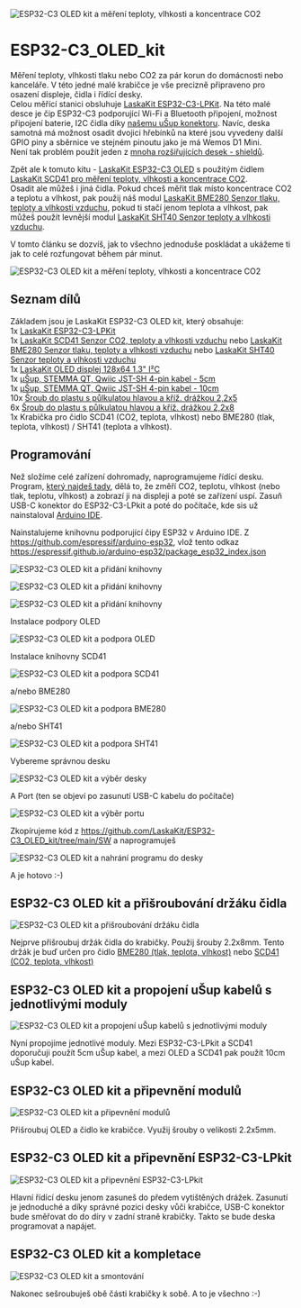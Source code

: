 ![ESP32-C3 OLED kit a měření teploty, vlhkosti a koncentrace CO2](https://github.com/LaskaKit/ESP32-C3_OLED_kit/blob/main/pic/10.jpg)

# ESP32-C3_OLED_kit

Měření teploty, vlhkosti tlaku nebo CO2 za pár korun do domácnosti nebo kanceláře. V této jedné malé krabičce je vše precizně připraveno pro osazení displeje, čidla i řídící desky. </br>
Celou měřící stanici obsluhuje [LaskaKit ESP32-C3-LPKit](https://www.laskakit.cz/laskkit-esp-12-board/?variantId=10482). Na této malé desce je čip ESP32-C3 podporující Wi-Fi a Bluetooth připojení, možnost připojení baterie, I2C čidla díky [našemu uŠup konektoru](https://blog.laskakit.cz/predstavujeme-univerzalni-konektor-pro-propojeni-modulu-a-cidel-%ce%bcsup/). Navíc, deska samotná má možnost osadit dvojici hřebínků na které jsou vyvedeny další GPIO piny a sběrnice ve stejném pinoutu jako je má Wemos D1 Mini. </br>
Není tak problém použít jeden z [mnoha rozšiřujících desek - shieldů](https://www.laskakit.cz/esp-a-wemos/). 

Zpět ale k tomuto kitu - [LaskaKit ESP32-C3 OLED](https://www.laskakit.cz/laskkit-esp-12-board/?variantId=10482) s použitým čidlem [LaskaKit SCD41 pro měření teploty, vlhkosti a koncentrace CO2](https://www.laskakit.cz/laskakit-scd41-senzor-co2--teploty-a-vlhkosti-vzduchu/). </br>
Osadit ale můžeš i jiná čidla. Pokud chceš měřit tlak místo koncentrace CO2 a teplotu a vlhkost, pak použij náš modul [LaskaKit BME280 Senzor tlaku, teploty a vlhkosti vzduchu](https://www.laskakit.cz/arduino-senzor-tlaku--teploty-a-vlhkosti-bme280/), pokud ti stačí jenom teplota a vlhkost, pak můžeš použít levnější modul [LaskaKit SHT40 Senzor teploty a vlhkosti vzduchu](https://www.laskakit.cz/laskakit-sht40-senzor-teploty-a-vlhkosti-vzduchu/).

V tomto článku se dozvíš, jak to všechno jednoduše poskládat a ukážeme ti jak to celé rozfungovat během pár minut. 

![ESP32-C3 OLED kit a měření teploty, vlhkosti a koncentrace CO2](https://github.com/LaskaKit/ESP32-C3_OLED_kit/blob/main/pic/1.1.jpg)

## Seznam dílů
Základem jsou je LaskaKit ESP32-C3 OLED kit, který obsahuje:</br>
1x  [LaskaKit ESP32-C3-LPKit](https://www.laskakit.cz/laskkit-esp-12-board/?variantId=10482) </br>
1x  [LaskaKit SCD41 Senzor CO2, teploty a vlhkosti vzduchu](https://www.laskakit.cz/laskakit-scd41-senzor-co2--teploty-a-vlhkosti-vzduchu/) nebo [LaskaKit BME280 Senzor tlaku, teploty a vlhkosti vzduchu](https://www.laskakit.cz/arduino-senzor-tlaku--teploty-a-vlhkosti-bme280/) nebo [LaskaKit SHT40 Senzor teploty a vlhkosti vzduchu](https://www.laskakit.cz/laskakit-sht40-senzor-teploty-a-vlhkosti-vzduchu/)</br>
1x  [LaskaKit OLED displej 128x64 1.3" I²C](https://www.laskakit.cz/laskakit-oled-displej-128x64-1-3--i2c/?variantId=11903) </br>
1x  [μŠup, STEMMA QT, Qwiic JST-SH 4-pin kabel - 5cm](https://www.laskakit.cz/--sup--stemma-qt--qwiic-jst-sh-4-pin-kabel-5cm/) </br>
1x  [μŠup, STEMMA QT, Qwiic JST-SH 4-pin kabel - 10cm](https://www.laskakit.cz/--sup--stemma-qt--qwiic-jst-sh-4-pin-kabel-10cm/) </br>
10x [Šroub do plastu s půlkulatou hlavou a kříž. drážkou 2,2x5](https://www.laskakit.cz/sroub-do-termoplastu-s-cockovou-hlavou-a-krizovou-drazkou-2-2x5-bn-82428-ocel/)</br>
6x [Šroub do plastu s půlkulatou hlavou a kříž. drážkou 2,2x8](https://www.laskakit.cz/sroub-do-plastu-s-pulkulatou-hlavou-a-kriz--drazkou-2-2x8-bn-82428-zb/)</br>
1x Krabička pro čidlo SCD41 (CO2, teplota, vlhkost) nebo BME280 (tlak, teplota, vlhkost) / SHT41 (teplota a vlhkost).</br>

## Programování
Než složíme celé zařízení dohromady, naprogramujeme řídící desku. Program, [který najdeš tady](https://github.com/LaskaKit/ESP32-C3_OLED_kit/tree/main/SW/SH1106_SCD41_ESP32-C3-LPKit), dělá to, že změří CO2, teplotu, vlhkost (nebo tlak, teplotu, vlhkost) a zobrazí ji na displeji a poté se zařízení uspí. 
Zasuň USB-C konektor do ESP32-C3-LPkit a poté do počítače, kde sis už nainstaloval [Arduino IDE](https://www.arduino.cc/en/software).

Nainstalujeme knihovnu podporující čipy ESP32 v Arduino IDE. 
Z https://github.com/espressif/arduino-esp32, vlož tento odkaz https://espressif.github.io/arduino-esp32/package_esp32_index.json

![ESP32-C3 OLED kit a přidání knihovny](https://github.com/LaskaKit/ESP32-C3_OLED_kit/blob/main/pic/ArduinoIDE_1.jpg)

![ESP32-C3 OLED kit a přidání knihovny](https://github.com/LaskaKit/ESP32-C3_OLED_kit/blob/main/pic/ArduinoIDE_2.jpg)

![ESP32-C3 OLED kit a přidání knihovny](https://github.com/LaskaKit/ESP32-C3_OLED_kit/blob/main/pic/ArduinoIDE_3.jpg)

Instalace podpory OLED 

![ESP32-C3 OLED kit a podpora OLED](https://github.com/LaskaKit/ESP32-C3_OLED_kit/blob/main/pic/ArduinoIDE_4.jpg)

Instalace knihovny SCD41

![ESP32-C3 OLED kit a podpora SCD41](https://github.com/LaskaKit/ESP32-C3_OLED_kit/blob/main/pic/ArduinoIDE_5.jpg)

a/nebo BME280

![ESP32-C3 OLED kit a podpora BME280](https://github.com/LaskaKit/ESP32-C3_OLED_kit/blob/main/pic/ArduinoIDE_5.1.jpg)

a/nebo SHT41

![ESP32-C3 OLED kit a podpora SHT41](https://github.com/LaskaKit/ESP32-C3_OLED_kit/blob/main/pic/ArduinoIDE_5.2.jpg)

Vybereme správnou desku

![ESP32-C3 OLED kit a výběr desky](https://github.com/LaskaKit/ESP32-C3_OLED_kit/blob/main/pic/ArduinoIDE_6.jpg)

A Port (ten se objeví po zasunutí USB-C kabelu do počítače)

![ESP32-C3 OLED kit a výběr portu](https://github.com/LaskaKit/ESP32-C3_OLED_kit/blob/main/pic/ArduinoIDE_7.jpg)

Zkopírujeme kód z https://github.com/LaskaKit/ESP32-C3_OLED_kit/tree/main/SW a naprogramuješ

![ESP32-C3 OLED kit a nahrání programu do desky](https://github.com/LaskaKit/ESP32-C3_OLED_kit/blob/main/pic/ArduinoIDE_8.jpg)

A je hotovo :-) 

## ESP32-C3 OLED kit a přišroubování držáku čidla 
![ESP32-C3 OLED kit a přišroubování držáku čidla](https://github.com/LaskaKit/ESP32-C3_OLED_kit/blob/main/pic/2.1.jpg)

Nejprve přišroubuj držák čidla do krabičky. Použij šrouby 2.2x8mm. Tento držák je buď určen pro čidlo [BME280 (tlak, teplota, vlhkost)](https://www.laskakit.cz/arduino-senzor-tlaku--teploty-a-vlhkosti-bme280/) nebo [SCD41 (CO2, teplota, vlhkost)](https://www.laskakit.cz/laskakit-scd41-senzor-co2--teploty-a-vlhkosti-vzduchu/)

## ESP32-C3 OLED kit a propojení uŠup kabelů s jednotlivými moduly
![ESP32-C3 OLED kit a propojení uŠup kabelů s jednotlivými moduly](https://github.com/LaskaKit/ESP32-C3_OLED_kit/blob/main/pic/3.1.jpg)

Nyní propojíme jednotlivé moduly. Mezi ESP32-C3-LPkit a SCD41 doporučuji použít 5cm uŠup kabel, a mezi OLED a SCD41 pak použít 10cm uŠup kabel.

## ESP32-C3 OLED kit a připevnění modulů
![ESP32-C3 OLED kit a připevnění modulů](https://github.com/LaskaKit/ESP32-C3_OLED_kit/blob/main/pic/5.1.jpg)

Přišroubuj OLED a čidlo ke krabičce. Využij šrouby o velikosti 2.2x5mm. 

## ESP32-C3 OLED kit a připevnění ESP32-C3-LPkit
![ESP32-C3 OLED kit a připevnění ESP32-C3-LPkit](https://github.com/LaskaKit/ESP32-C3_OLED_kit/blob/main/pic/6.1.jpg)

Hlavní řídící desku jenom zasuneš do předem vytištěných drážek. Zasunutí je jednoduché a díky správné pozici desky vůči krabičce, USB-C konektor bude směřovat do do díry v zadní straně krabičky. Takto se bude deska programovat a napájet. 

## ESP32-C3 OLED kit a kompletace
![ESP32-C3 OLED kit a smontování](https://github.com/LaskaKit/ESP32-C3_OLED_kit/blob/main/pic/9.1.jpg)

Nakonec sešroubuješ obě části krabičky k sobě. A to je všechno :-) 
